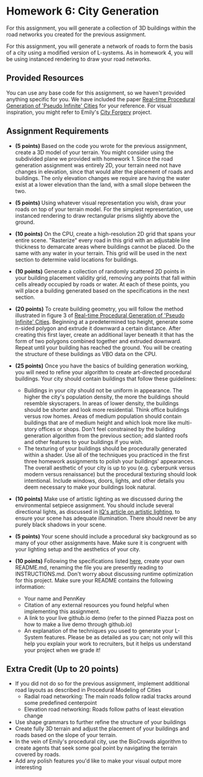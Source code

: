 # Homework 6: City Generation

For this assignment, you will generate a collection of 3D buildings within the road networks you created for the previous assignment.

For this assignment, you will generate a network of roads to form the basis of a city using a modified version of L-systems. As in homework 4, you will be using instanced rendering to draw your road networks.

## Provided Resources
You can use any base code for this assignment, so we haven't provided
anything specific for you. We have included the paper [Real-time Procedural Generation of 'Pseudo Infinite' Cities](procedural_infinite_cities.pdf) for your reference. For visual inspiration, you might refer to Emily's [City Forgery](http://www.emilyhvo.com/city-forgery/) project.

## Assignment Requirements
- __(5 points)__ Based on the code you wrote for the previous assignment, create a 3D model of your terrain. You might consider using the subdivided plane we provided with homework 1. Since the road generation assignment was entirely 2D, your terrain need not have changes in elevation, since that would alter the placement of roads and buildings. The only elevation changes we require are having the water exist at a lower elevation than the land, with a small slope between the two.

- __(5 points)__ Using whatever visual representation you wish, draw your roads on top of your terrain model. For the simplest representation, use instanced rendering to draw rectangular prisms slightly above the ground.
- __(10 points)__ On the CPU, create a high-resolution 2D grid that spans your entire scene. "Rasterize" every road in this grid with an adjustable line thickness to demarcate areas where buildings cannot be placed. Do the same with any water in your terrain. This grid will be used in the next section to determine valid locations for buildings.
- __(10 points)__ Generate a collection of randomly scattered 2D points in your building placement validity grid, removing any points that fall within cells already occupied by roads or water. At each of these points, you will place a building generated based on the specifications in the next section.
- __(20 points)__ To create building geometry, you will follow the method illustrated in figure 3 of [Real-time Procedural Generation of 'Pseudo Infinite' Cities](procedural_infinite_cities.pdf). Beginning at a predetermined top height, generate some n-sided polygon and extrude it downward a certain distance. After creating this first layer, create an additional layer beneath it that has the form of two polygons combined together and extruded downward. Repeat until your building has reached the ground. You will be creating the structure of these buildings as VBO data on the CPU.
- __(25 points)__ Once you have the basics of building generation working, you will need to refine your algorithm to create art-directed procedural buildings. Your city should contain buildings that follow these guidelines:
  - Buildings in your city should not be uniform in appearance. The higher the city's population density, the more the buildings should resemble skyscrapers. In areas of lower density, the buildings should be shorter and look more residential. Think office buildings versus row homes. Areas of medium population should contain buildings that are of medium height and which look more like multi-story offices or shops. Don't feel constrained by the building generation algorithm from the previous section; add slanted roofs and other features to your buildings if you wish.
  - The texturing of your buildings should be procedurally generated within a shader. Use all of the techniques you practiced in the first three homework assignments to polish your buildings' appearances. The overall aesthetic of your city is up to you (e.g. cyberpunk versus modern versus renaissance) but the procedural texturing should look intentional. Include windows, doors, lights, and other details you deem necessary to make your buildings look natural.
- __(10 points)__ Make use of artistic lighting as we discussed during the environmental setpiece assignment. You should include several directional lights, as discussed in [IQ's article on artistic lighting](http://iquilezles.org/www/articles/outdoorslighting/outdoorslighting.htm), to ensure your scene has adequate illumination. There should never be any purely black shadows in your scene.
- __(5 points)__ Your scene should include a procedural sky background as so many of your other assignments have. Make sure it is congruent with your lighting setup and the aesthetics of your city.
- __(10 points)__ Following the specifications listed
[here](https://github.com/pjcozzi/Articles/blob/master/CIS565/GitHubRepo/README.md),
create your own README.md, renaming the file you are presently reading to
INSTRUCTIONS.md. Don't worry about discussing runtime optimization for this
project. Make sure your README contains the following information:
    - Your name and PennKey
    - Citation of any external resources you found helpful when implementing this
    assignment.
    - A link to your live github.io demo (refer to the pinned Piazza post on
      how to make a live demo through github.io)
    - An explanation of the techniques you used to generate your L-System features.
    Please be as detailed as you can; not only will this help you explain your work
    to recruiters, but it helps us understand your project when we grade it!


## Extra Credit (Up to 20 points)
- If you did not do so for the previous assignment, implement additional road layouts as described in Procedural Modeling of Cities
  - Radial road networking: The main roads follow radial tracks around some predefined centerpoint
  - Elevation road networking: Roads follow paths of least elevation change
- Use shape grammars to further refine the structure of your buildings
- Create fully 3D terrain and adjust the placement of your buildings and roads based on the slope of your terrain.
- In the vein of Emily's procedural city, use the BioCrowds algorithm to create agents that seek some goal point by navigating the terrain covered by roads. 
- Add any polish features you'd like to make your visual output more interesting